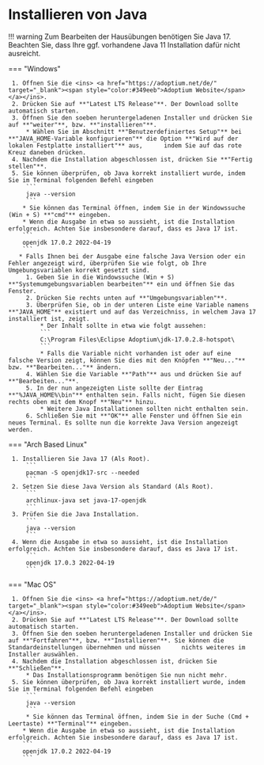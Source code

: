 # Installieren von Java

!!! warning 
    Zum Bearbeiten der Hausübungen benötigen Sie Java 17. Beachten Sie, dass Ihre ggf. vorhandene Java 11 Installation dafür nicht ausreicht.

=== "Windows"

     1. Öffnen Sie die <ins> <a href="https://adoptium.net/de/" target="_blank"><span style="color:#349eeb">Adoptium Website</span></a></ins>.
     2. Drücken Sie auf **"Latest LTS Release"**. Der Download sollte automatisch starten.
     3. Öffnen Sie den soeben heruntergeladenen Installer und drücken Sie auf **"weiter"**, bzw. **"installieren"**. 
         * Wählen Sie im Abschnitt **"Benutzerdefiniertes Setup"** bei **"JAVA_HOME-Variable konfigurieren"** die Option **"Wird auf der lokalen Festplatte installiert"** aus,      indem Sie auf das rote Kreuz daneben drücken.
     4. Nachdem die Installation abgeschlossen ist, drücken Sie **"Fertig stellen"**.
     5. Sie können überprüfen, ob Java korrekt installiert wurde, indem Sie im Terminal folgenden Befehl eingeben
         ```
         java --version
         ```
        * Sie können das Terminal öffnen, indem Sie in der Windowssuche (Win + S) **"cmd"** eingeben.
        * Wenn die Ausgabe in etwa so aussieht, ist die Installation erfolgreich. Achten Sie insbesondere darauf, dass es Java 17 ist.
        ```
        openjdk 17.0.2 2022-04-19  
        ```
       * Falls Ihnen bei der Ausgabe eine falsche Java Version oder ein Fehler angezeigt wird, überprüfen Sie wie folgt, ob Ihre Umgebungsvariablen korrekt gesetzt sind.
         1. Geben Sie in die Windowssuche (Win + S) **"Systemumgebungsvariablen bearbeiten"** ein und öffnen Sie das Fenster.
         2. Drücken Sie rechts unten auf **"Umgebungsvariablen"**.
         3. Überprüfen Sie, ob in der unteren Liste eine Variable namens **"JAVA_HOME"** existiert und auf das Verzeichniss, in welchem Java 17 installiert ist, zeigt.
             * Der Inhalt sollte in etwa wie folgt aussehen:
             ```
             C:\Program Files\Eclipse Adoptium\jdk-17.0.2.8-hotspot\
             ```
             * Falls die Variable nicht vorhanden ist oder auf eine falsche Version zeigt, können Sie dies mit den Knöpfen **"Neu..."** bzw. **"Bearbeiten..."** ändern.
         4. Wählen Sie die Variable **"Path"** aus und drücken Sie auf **"Bearbeiten..."**. 
         5. In der nun angezeigten Liste sollte der Eintrag **"%JAVA_HOME%\bin"** enthalten sein. Falls nicht, fügen Sie diesen rechts oben mit dem Knopf **"Neu"** hinzu.
             * Weitere Java Installationen sollten nicht enthalten sein.
         6. Schließen Sie mit **"OK"** alle Fenster und öffnen Sie ein neues Terminal. Es sollte nun die korrekte Java Version angezeigt werden.

=== "Arch Based Linux"

     1. Installieren Sie Java 17 (Als Root).
         ```
         pacman -S openjdk17-src --needed
         ```
     2. Setzen Sie diese Java Version als Standard (Als Root).
         ```
         archlinux-java set java-17-openjdk
         ```
     3. Prüfen Sie die Java Installation.
         ```
         java --version
         ```
     4. Wenn die Ausgabe in etwa so aussieht, ist die Installation erfolgreich. Achten Sie insbesondere darauf, dass es Java 17 ist.
         ```
         openjdk 17.0.3 2022-04-19
         ```

=== "Mac OS"

     1. Öffnen Sie die <ins> <a href="https://adoptium.net/de/" target="_blank"><span style="color:#349eeb">Adoptium Website</span></a></ins>.
     2. Drücken Sie auf **"Latest LTS Release"**. Der Download sollte automatisch starten.
     3. Öffnen Sie den soeben heruntergeladenen Installer und drücken Sie auf **"Fortfahren"**, bzw. **"Installieren"**. Sie können die Standardeinstellungen übernehmen und müssen      nichts weiteres im Installer auswählen.
     4. Nachdem die Installation abgeschlossen ist, drücken Sie **"Schließen"**.
         * Das Installationsprogramm benötigen Sie nun nicht mehr.
     5. Sie können überprüfen, ob Java korrekt installiert wurde, indem Sie im Terminal folgenden Befehl eingeben
         ```
         java --version
         ```
         * Sie können das Terminal öffnen, indem Sie in der Suche (Cmd + Leertaste) **"Terminal"** eingeben.
        * Wenn die Ausgabe in etwa so aussieht, ist die Installation erfolgreich. Achten Sie insbesondere darauf, dass es Java 17 ist.
        ```
        openjdk 17.0.2 2022-04-19  
        ```
